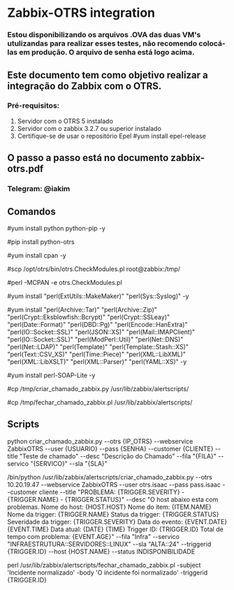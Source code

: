 # Zabbix-OTRS integration

### Estou disponibilizando os arquivos .OVA das duas VM's utulizandas para realizar esses testes, não recomendo colocá-las em produção. O arquivo de senha está logo acima.

## Este documento tem como objetivo realizar a integração do Zabbix com o OTRS.

### Pré-requisitos:

1. Servidor com o OTRS 5 instalado
2. Servidor com o zabbix 3.2.7 ou superior instalado
3. Certifique-se de usar o repositório Epel
#yum install epel-release

## O passo a passo está no documento zabbix-otrs.pdf

### Telegram: @iakim

## Comandos

#yum install python python-pip -y

#pip install python-otrs

#yum install cpan -y

#scp /opt/otrs/bin/otrs.CheckModules.pl root@zabbix:/tmp/

#perl -MCPAN -e otrs.CheckModules.pl

#yum install "perl(ExtUtils::MakeMaker)" "perl(Sys::Syslog)" -y

#yum install "perl(Archive::Tar)" "perl(Archive::Zip)" "perl(Crypt::Eksblowfish::Bcrypt)" "perl(Crypt::SSLeay)" "perl(Date::Format)" "perl(DBD::Pg)" "perl(Encode::HanExtra)" "perl(IO::Socket::SSL)" "perl(JSON::XS)" "perl(Mail::IMAPClient)" "perl(IO::Socket::SSL)" "perl(ModPerl::Util)" "perl(Net::DNS)" "perl(Net::LDAP)" "perl(Template)" "perl(Template::Stash::XS)" "perl(Text::CSV_XS)" "perl(Time::Piece)" "perl(XML::LibXML)" "perl(XML::LibXSLT)" "perl(XML::Parser)" "perl(YAML::XS)" -y

#yum install perl-SOAP-Lite -y

#cp /tmp/criar_chamado_zabbix.py /usr/lib/zabbix/alertscripts/

#cp /tmp/fechar_chamado_zabbix.pl /usr/lib/zabbix/alertscripts/

## Scripts

python criar_chamado_zabbix.py --otrs {IP_OTRS} --webservice ZabbixOTRS --user {USUARIO} --pass {SENHA} --customer {CLIENTE} --title "Teste de chamado" --desc "Descrição do Chamado" --fila "{FILA}" --servico "{SERVICO}" --sla "{SLA}"

/bin/python /usr/lib/zabbix/alertscripts/criar_chamado_zabbix.py --otrs 10.20.19.47 --webservice ZabbixOTRS --user otrs.isaac --pass pass.isaac --customer cliente --title "PROBLEMA: {TRIGGER.SEVERITY} - {TRIGGER.NAME} - {TRIGGER.STATUS}" --desc "O host abaixo esta com problemas.
Nome do host: {HOST.HOST}
Nome do item: {ITEM.NAME}
Nome da trigger: {TRIGGER.NAME}
Status da trigger: {TRIGGER.STATUS}
Severidade da trigger: {TRIGGER.SEVERITY}
Data do evento: {EVENT.DATE} {EVENT.TIME}
Data atual: {DATE} {TIME}
Trigger ID: {TRIGGER.ID}
Total de tempo com problema: {EVENT.AGE}" --fila "Infra" --servico "INFRAESTRUTURA::SERVIDORES::LINUX" --sla "ALTA::24" --triggerid {TRIGGER.ID} --host {HOST.NAME} --status INDISPONIBILIDADE

perl /usr/lib/zabbix/alertscripts/fechar_chamado_zabbix.pl -subject 'Incidente normalizado' -body 'O incidente foi normalizado' -triggerid {TRIGGER.ID}
